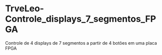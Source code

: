 # TrveLeo-Controle_displays_7_segmentos_FPGA

Controle de 4 displays de 7 segmentos a partir de 4 botões em uma placa FPGA
